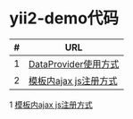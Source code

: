 # yii2-demo代码

|#|URL|
|---|----|
|1|[DataProvider使用方式](https://github.com/mayicode/MayiCode/blob/master/Yii2-Demo/ArrayDataProvider.md)|
|2|[模板内ajax js注册方式](https://github.com/mayicode/MayiCode/blob/master/Yii2-Demo/templateAjaxResponse.md)|
1
[模板内ajax js注册方式](https://github.com/mayicode/MayiCode/blob/master/Yii2-Demo/templateAjaxResponse.md)
